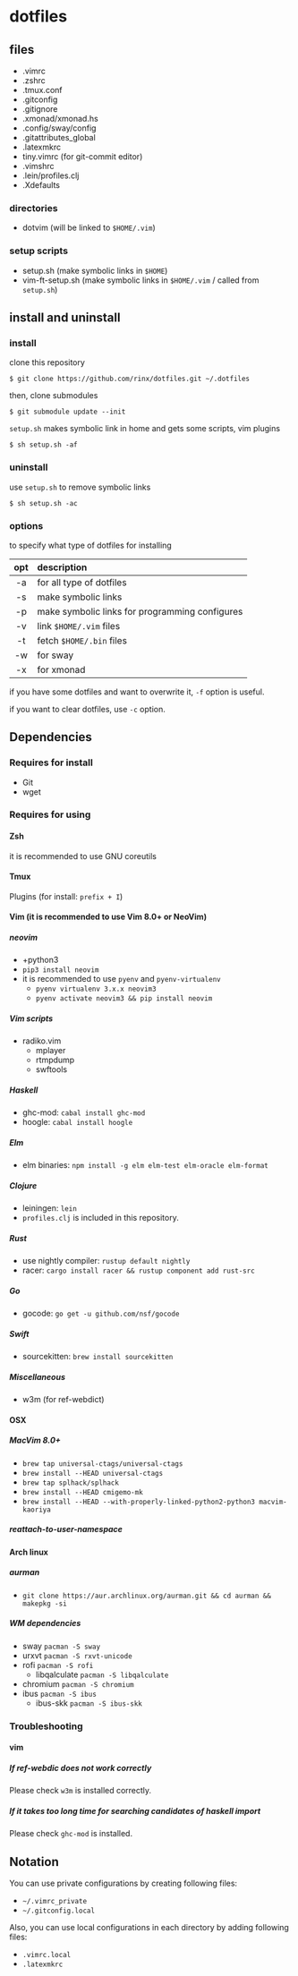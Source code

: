 # dotfiles

## files

* .vimrc
* .zshrc
* .tmux.conf
* .gitconfig
* .gitignore
* .xmonad/xmonad.hs
* .config/sway/config
* .gitattributes\_global
* .latexmkrc
* tiny.vimrc (for git-commit editor)
* .vimshrc
* .lein/profiles.clj
* .Xdefaults

### directories

* dotvim (will be linked to `$HOME/.vim`)

### setup scripts

* setup.sh (make symbolic links in `$HOME`)
* vim-ft-setup.sh (make symbolic links in `$HOME/.vim` / called from `setup.sh`)

## install and uninstall

### install

clone this repository

    $ git clone https://github.com/rinx/dotfiles.git ~/.dotfiles

then, clone submodules

    $ git submodule update --init

`setup.sh` makes symbolic link in home and gets some scripts, vim plugins

    $ sh setup.sh -af

### uninstall

use `setup.sh` to remove symbolic links

    $ sh setup.sh -ac

### options

to specify what type of dotfiles for installing

|opt | description                                         |
|:--:|:----------------------------------------------------|
| -a | for all type of dotfiles                            |
| -s | make symbolic links                                 |
| -p | make symbolic links for programming configures      |
| -v | link `$HOME/.vim` files                             |
| -t | fetch `$HOME/.bin` files                            |
| -w | for sway                                            |
| -x | for xmonad                                          |

if you have some dotfiles and want to overwrite it, `-f` option is useful.

if you want to clear dotfiles, use `-c` option.


## Dependencies

### Requires for install
* Git
* wget

### Requires for using
#### Zsh
it is recommended to use GNU coreutils

#### Tmux
Plugins (for install: `prefix + I`)

#### Vim (it is recommended to use Vim 8.0+ or NeoVim)
##### neovim
- +python3
- `pip3 install neovim`
- it is recommended to use `pyenv` and `pyenv-virtualenv`
    - `pyenv virtualenv 3.x.x neovim3`
    - `pyenv activate neovim3 && pip install neovim`

##### Vim scripts
- radiko.vim
    - mplayer
    - rtmpdump
    - swftools

##### Haskell
- ghc-mod: `cabal install ghc-mod`
- hoogle:  `cabal install hoogle`

##### Elm
- elm binaries: `npm install -g elm elm-test elm-oracle elm-format`

##### Clojure
- leiningen: `lein`
- `profiles.clj` is included in this repository.

##### Rust
- use nightly compiler: `rustup default nightly`
- racer: `cargo install racer && rustup component add rust-src`

##### Go
- gocode: `go get -u github.com/nsf/gocode`

##### Swift
- sourcekitten: `brew install sourcekitten`

##### Miscellaneous
- w3m (for ref-webdict)

#### OSX
##### MacVim 8.0+
- `brew tap universal-ctags/universal-ctags`
- `brew install --HEAD universal-ctags`
- `brew tap splhack/splhack`
- `brew install --HEAD cmigemo-mk`
- `brew install --HEAD --with-properly-linked-python2-python3 macvim-kaoriya`
##### reattach-to-user-namespace

#### Arch linux
##### aurman
- `git clone https://aur.archlinux.org/aurman.git && cd aurman && makepkg -si`

##### WM dependencies
- sway `pacman -S sway`
- urxvt `pacman -S rxvt-unicode`
- rofi `pacman -S rofi`
    - libqalculate `pacman -S libqalculate`
- chromium `pacman -S chromium`
- ibus `pacman -S ibus`
    - ibus-skk `pacman -S ibus-skk`

### Troubleshooting

#### vim

##### If ref-webdic does not work correctly

Please check `w3m` is installed correctly.

##### If it takes too long time for searching candidates of haskell import

Please check `ghc-mod` is installed.


## Notation

You can use private configurations by creating following files:

* `~/.vimrc_private`
* `~/.gitconfig.local`

Also, you can use local configurations in each directory by adding following files:

* `.vimrc.local`
* `.latexmkrc`


